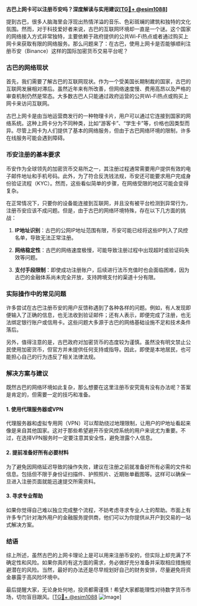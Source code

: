 **古巴上网卡可以注册币安吗？深度解读与实用建议[[TG💪+ @esim1088](https://t.me/s/esim1088)]**

提到古巴，很多人脑海里会浮现出热情洋溢的音乐、色彩斑斓的建筑和独特的文化氛围。然而，对于科技爱好者来说，古巴的互联网环境却一直是一个谜。这个国家的网络接入方式非常独特，主要依赖于政府提供的公共Wi-Fi热点或者通过购买上网卡来获取有限的网络服务。那么问题来了：在古巴，使用上网卡是否能够顺利注册币安（Binance）这样的国际加密货币交易平台呢？

### 古巴的网络现状

首先，我们需要了解古巴的互联网现状。作为一个受美国长期制裁的国家，古巴的互联网发展相对滞后。虽然近年来有所改善，但网络速度慢、费用高昂以及严格的审查机制仍然是常态。大多数古巴人只能通过政府运营的公共Wi-Fi热点或购买上网卡来访问互联网。

古巴上网卡是由当地运营商发行的一种物理卡片，用户可以通过它连接到国家的网络系统。这种上网卡分为不同种类，比如“游客卡”、“学生卡”等，价格也因类型而异。尽管上网卡为人们提供了基本的网络服务，但由于古巴网络环境的限制，许多在线服务可能会遇到障碍。

### 币安注册的基本要求

币安作为全球领先的加密货币交易所之一，其注册过程通常需要用户提供有效的电子邮件地址和手机号码。此外，为了符合反洗钱法规，币安还可能要求用户完成身份验证流程（KYC）。然而，这些看似简单的步骤，在网络受限的地区可能会变得复杂。

在正常情况下，只要你的设备能连接到互联网，并且没有被平台检测到异常行为，注册币安应该不成问题。但是，由于古巴的网络环境特殊，存在以下几方面的挑战：

1. **IP地址识别**：古巴的公网IP地址范围有限，币安可能已经将这些IP列入了风控名单，导致无法正常注册。
   
2. **网络稳定性**：古巴的网络速度极慢，可能导致注册过程中出现超时或验证码失效等问题。

3. **支付手段限制**：即使成功注册账户，后续进行法币充值时也会面临困难，因为古巴的金融体系尚未完全开放，支持跨境支付的渠道十分有限。

### 实际操作中的常见问题

许多尝试在古巴注册币安的用户反馈称遇到了各种各样的问题。例如，有人发现即便输入了正确的信息，也无法收到验证邮件；还有人表示，即便完成了注册，也无法绑定银行账户或信用卡。这些问题大多源于古巴的网络基础设施不足和技术条件落后。

另外，值得注意的是，古巴政府对加密货币的态度较为谨慎。虽然没有明文禁止公民使用加密货币，但官方并未提供任何支持或指导。因此，即使是本地居民，也可能担心自己的行为违反了相关法律法规。

### 解决方案与建议

既然古巴的网络环境如此复杂，那么想要在这里注册币安究竟有没有办法呢？答案是肯定的，但需要一定的技巧和准备。

#### 1. 使用代理服务器或VPN

代理服务器和虚拟专用网（VPN）可以帮助绕过地理限制，让用户的IP地址看起来像是来自其他国家。这对于那些希望避开币安风控系统的用户来说尤为重要。不过，在选择VPN服务时一定要注意其安全性，避免泄露个人信息。

#### 2. 提前准备好所有必要材料

为了避免因网络延迟导致的操作失败，建议在注册之前就准备好所有必需的文件和信息。包括但不限于身份证扫描件、护照照片、近期账单截图等。这样可以确保一旦进入注册页面就能迅速提交所需资料。

#### 3. 寻求专业帮助

如果你觉得自己难以独立完成整个流程，不妨考虑寻求专业人士的帮助。市面上有许多专门针对海外用户的金融服务提供商，他们可以为你提供从开户到交易的一站式解决方案。

### 结语

综上所述，虽然古巴的上网卡理论上是可以用来注册币安的，但实际上却充满了不确定性和风险。如果你真的有这方面的需求，务必做好充分准备并采取相应措施规避潜在的风险。当然，最好的办法还是尽早规划好自己的财务安排，尽量避免将资金暴露于高风险环境中。

最后提醒大家，无论身处何地，投资都需谨慎！希望大家都能理性对待数字货币市场，切勿盲目跟风。[[TG💪+ @esim1088](https://t.me/s/esim1088) ![Image](https://i.postimg.cc/4NQfJmqS/Snipaste-2025-05-13-00-14-12.png)]